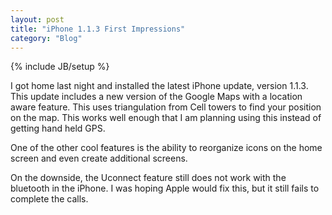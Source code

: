 ```yaml
---
layout: post
title: "iPhone 1.1.3 First Impressions"
category: "Blog"
---
```

{% include JB/setup %}

I got home last night and installed the latest iPhone update, version 1.1.3\. This update includes a new version of the Google Maps with a location aware feature. This uses triangulation from Cell towers to find your position on the map. This works well enough that I am planning using this instead of getting hand held GPS.

One of the other cool features is the ability to reorganize icons on the home screen and even create additional screens.

On the downside, the Uconnect feature still does not work with the bluetooth in the iPhone. I was hoping Apple would fix this, but it still fails to complete the calls.